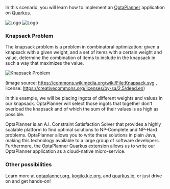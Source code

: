 In this scenario, you will learn how to implement an [OptaPlanner](https://www.optaplanner.org) application on [Quarkus](https://www.quarkus.io).

![Logo](/openshift/assets/middleware/middleware-kogito/logo.png)
![Logo](https://github.com/kiegroup/optaplanner/blob/master/optaplanner-docs/src/main/asciidoc/shared/optaPlannerLogo.png)

### Knapsack Problem

The knapsack problem is a problem in combinatoral optimization: given a knapsack with a given weight, and a set of items with a certain
weight and value, determine the combination of items to include in the knapsack in such a way that maximizes the value.

![Knapsack Problem](https://upload.wikimedia.org/wikipedia/commons/thumb/f/fd/Knapsack.svg/500px-Knapsack.svg.png)

(image source: https://commons.wikimedia.org/wiki/File:Knapsack.svg , license: https://creativecommons.org/licenses/by-sa/2.5/deed.en)

In this example, we will be placing ingots of different weights and values in our knapsack. OptaPlanner will select those ingots that together don't overload the knapsack and of which the sum of their values is as high as possible.

OptaPlanner is an A.I. Constraint Satisfaction Solver that provides a highly scalable platform to find optimal solutions to NP-Complete and NP-Hard problems. OptaPlanner allows you to write these solutions in plain Java, making this technology available to a large group of software developers. Furthermore, the OptaPlanner Quarkus extension allows us to write our OptaPlanner application as a cloud-native micro-service.

### Other possibilities

Learn more at [optaplanner.org](https://optaplanner.org), [kogito.kie.org](https://kogito.kie.org), and [quarkus.io](https://quarkus.io), or just drive on and get hands-on!
